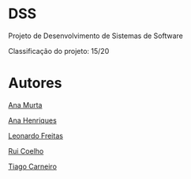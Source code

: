 # DSS

Projeto de Desenvolvimento de Sistemas de Software

Classificação do projeto: 15/20

# Autores

[Ana Murta](./https://github.com/AnaMurta10)

[Ana Henriques](./https://github.com/AnaHenriques01)

[Leonardo Freitas](./https://github.com/Leonardo1924)

[Rui Coelho](./https://github.com/ruipgcoelho)

[Tiago Carneiro](./https://github.com/TiagoAndreLecaCarneiro)
